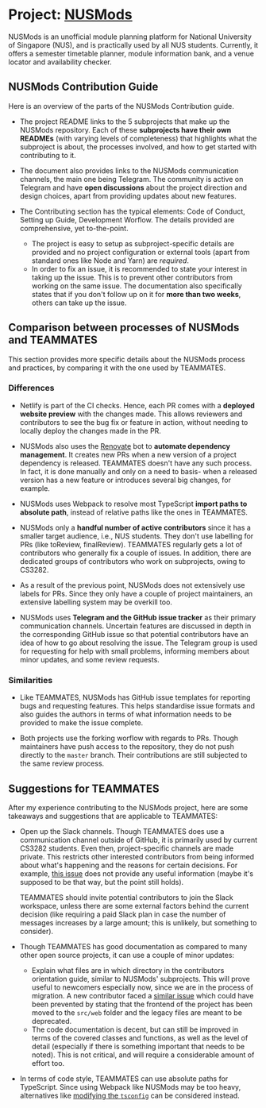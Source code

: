 # Project: [NUSMods](https://github.com/nusmodifications/nusmods/)

NUSMods is an unofficial module planning platform for National University of Singapore (NUS), and is practically used by all NUS students. Currently, it offers a semester timetable planner, module information bank, and a venue locator and availability checker.

## NUSMods Contribution Guide

Here is an overview of the parts of the NUSMods Contribution guide.

- The project README links to the 5 subprojects that make up the NUSMods repository. Each of these **subprojects have their own READMEs** (with varying levels of completeness) that highlights what the subproject is about, the processes involved, and how to get started with contributing to it.

- The document also provides links to the NUSMods communication channels, the main one being Telegram. The community is active on Telegram and have **open discussions** about the project direction and design choices, apart from providing updates about new features.

- The Contributing section has the typical elements: Code of Conduct, Setting up Guide, Development Worflow. The details provided are comprehensive, yet to-the-point. 
	- The project is easy to setup as subproject-specific details are provided and no project configuration or external tools (apart from standard ones like Node and Yarn) are _required_.
	- In order to fix an issue, it is recommended to state your interest in taking up the issue. This is to prevent other contributors from working on the same issue. The documentation also specifically states that if you don't follow up on it for **more than two weeks**, others can take up the issue.

## Comparison between processes of NUSMods and TEAMMATES

This section provides more specific details about the NUSMods process and practices, by comparing it with the one used by TEAMMATES.

### Differences

- Netlify is part of the CI checks. Hence, each PR comes with a **deployed website preview** with the changes made. This allows reviewers and contributors to see the bug fix or feature in action, without needing to locally deploy the changes made in the PR. 

- NUSMods also uses the [Renovate](https://github.com/marketplace/renovate) bot to **automate dependency management**. It creates new PRs when a new version of a project dependency is released. TEAMMATES doesn't have any such process. In fact, it is done manually and only on a need to basis- when a released version has a new feature or introduces several big changes, for example.  

- NUSMods uses Webpack to resolve most TypeScript **import paths to absolute path**, instead of relative paths like the ones in TEAMMATES.

- NUSMods only a **handful number of active contributors** since it has a smaller target audience, i.e., NUS students. They don't use labelling for PRs (like toReview, finalReview). TEAMMATES regularly gets a lot of contributors who generally fix a couple of issues. In addition, there are dedicated groups of contributors who work on subprojects, owing to CS3282.

- As a result of the previous point, NUSMods does not extensively use labels for PRs. Since they only have a couple of project maintainers, an extensive labelling system may be overkill too. 

- NUSMods uses **Telegram and the GitHub issue tracker** as their primary communication channels. Uncertain features are discussed in depth in the corresponding GitHub issue so that potential contributors have an idea of how to go about resolving the issue. The Telegram group is used for requesting for help with small problems, informing members about minor updates, and some review requests.  

### Similarities

- Like TEAMMATES, NUSMods has GitHub issue templates for reporting bugs and requesting features. This helps standardise issue formats and also guides the authors in terms of what  information needs to be provided to make the issue complete.

- Both projects use the forking worflow with regards to PRs. Though maintainers have push access to the repository, they do not push directly to the `master` branch. Their contributions are still subjected to the same review process.

## Suggestions for TEAMMATES

After my experience contributing to the NUSMods project, here are some takeaways and suggestions that are applicable to TEAMMATES:

- Open up the Slack channels. Though TEAMMATES does use a communication channel outside of GitHub, it is primarily used by current CS3282 students. Even then, project-specific channels are made private. This restricts other interested contributors from being informed about what's happening and the reasons for certain decisions. For example, [this issue](https://github.com/TEAMMATES/teammates-ops/issues/3) does not provide any useful information (maybe it's supposed to be that way, but the point still holds). 

  TEAMMATES should invite potential contributors to join the Slack workspace, unless there are some external factors behind the current decision (like requiring a paid Slack plan in case the number of messages increases by a large amount; this is unlikely, but something to consider). 

- Though TEAMMATES has good documentation as compared to many other open source projects, it can use a couple of minor updates:
  - Explain what files are in which directory in the contributors orientation guide, similar to NUSMods' subprojects. This will prove useful to newcomers especially now, since we are in the process of migration. A new contributor faced a [similar issue](https://github.com/TEAMMATES/teammates/pull/9602#pullrequestreview-218052367) which could have been prevented by stating that the frontend of the project has been moved to the `src/web` folder and the legacy files are meant to be deprecated.
  - The code documentation is decent, but can still be improved in terms of the covered classes and functions, as well as the level of detail (especially if there is something important that needs to be noted). This is not critical, and will require a considerable amount of effort too.

- In terms of code style, TEAMMATES can use absolute paths for TypeScript. Since using Webpack like NUSMods may be too heavy, alternatives like [modifying the `tsconfig`](https://medium.com/@adrianfaciu/use-absolute-paths-for-module-imports-6e5ee9e94161) can be considered instead.

